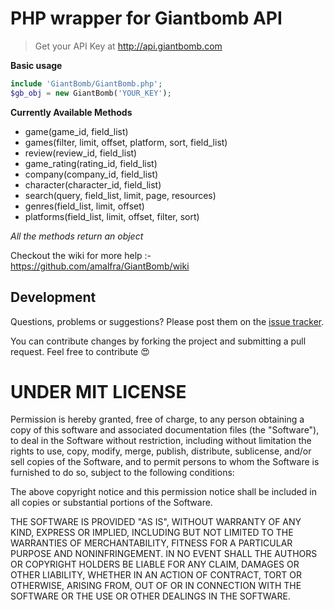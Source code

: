 PHP wrapper for Giantbomb API
==============================

> Get your API Key at http://api.giantbomb.com


**Basic usage**
```php
include 'GiantBomb/GiantBomb.php';
$gb_obj = new GiantBomb('YOUR_KEY');
```

**Currently Available Methods**
* game(game_id, field_list)
* games(filter, limit, offset, platform, sort, field_list)
* review(review_id, field_list)
* game_rating(rating_id, field_list)
* company(company_id, field_list)
* character(character_id, field_list)
* search(query, field_list, limit, page, resources)
* genres(field_list, limit, offset)
* platforms(field_list, limit, offset, filter, sort)

*All the methods return an object*

Checkout the wiki for more help :- https://github.com/amalfra/GiantBomb/wiki

## Development

Questions, problems or suggestions? Please post them on the [issue tracker](https://github.com/amalfra/mongoose-webhooks/issues).

You can contribute changes by forking the project and submitting a pull request. Feel free to contribute :heart_eyes:

UNDER MIT LICENSE
=================

Permission is hereby granted, free of charge, to any person obtaining a copy of this software and associated documentation files (the "Software"), to deal in the Software without restriction, including without limitation the rights to use, copy, modify, merge, publish, distribute, sublicense, and/or sell copies of the Software, and to permit persons to whom the Software is furnished to do so, subject to the following conditions:

The above copyright notice and this permission notice shall be included in all copies or substantial portions of the Software.

THE SOFTWARE IS PROVIDED "AS IS", WITHOUT WARRANTY OF ANY KIND, EXPRESS OR IMPLIED, INCLUDING BUT NOT LIMITED TO THE WARRANTIES OF MERCHANTABILITY, FITNESS FOR A PARTICULAR PURPOSE AND NONINFRINGEMENT. IN NO EVENT SHALL THE AUTHORS OR COPYRIGHT HOLDERS BE LIABLE FOR ANY CLAIM, DAMAGES OR OTHER LIABILITY, WHETHER IN AN ACTION OF CONTRACT, TORT OR OTHERWISE, ARISING FROM, OUT OF OR IN CONNECTION WITH THE SOFTWARE OR THE USE OR OTHER DEALINGS IN THE SOFTWARE.
